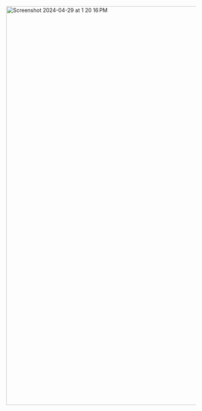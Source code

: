 <img width="1059" alt="Screenshot 2024-04-29 at 1 20 16 PM" src="https://github.com/codezaro/qrcodegenerator/assets/134765912/b79cda21-21b6-4fe1-8801-821b42d2cdc4">
